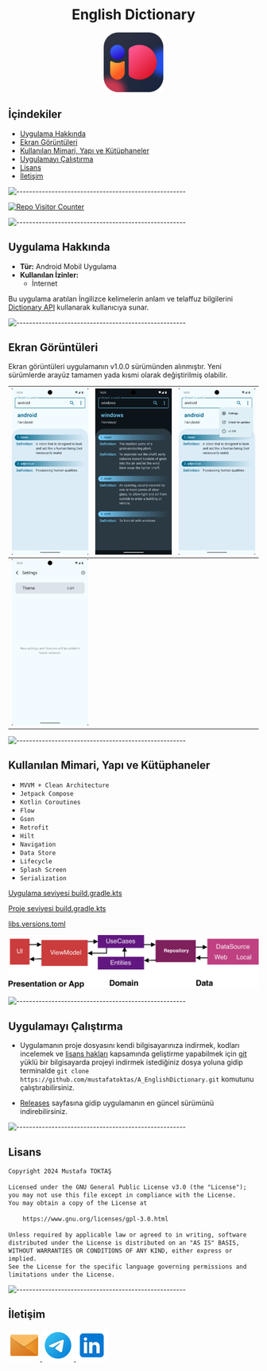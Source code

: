 <h1 align="center">English Dictionary</h1>

<div align=center>
  <img src="./Readme%20Resources/English Dictionary Logo.png" alt="Logo" width="120" heigh="120"/>
</div>

## **İçindekiler**

- [Uygulama Hakkında](#uygulama-hakkında)
- [Ekran Görüntüleri](#ekran-görüntüleri)
- [Kullanılan Mimari, Yapı ve Kütüphaneler](#kullanılan-mimari-yapı-ve-kütüphaneler)
- [Uygulamayı Çalıştırma](#uygulamayı-çalıştırma)
- [Lisans](#lisans)
- [İletişim](#i̇letişim)


![-----------------------------------------------------](./Readme%20Resources/Çizgi.png)

<a href="https://github.com/mustafatoktas/W.BE_RepoVisitorCounterAPI" target="_blank"> <img src="https://toktasoft.com/api/github2/repo-visitor-counter.php?repo=zfuqan924thbgcv&show_repo_name=1&show_date=1&show_brand=0" alt="Repo Visitor Counter"/> </a>


![-----------------------------------------------------](./Readme%20Resources/Çizgi.png)

## Uygulama Hakkında

- **Tür:** Android Mobil Uygulama
- **Kullanılan İzinler:** 
  - İnternet

Bu uygulama aratılan İngilizce kelimelerin anlam ve telaffuz bilgilerini
[Dictionary API](https://dictionaryapi.dev) kullanarak kullanıcıya sunar.


![-----------------------------------------------------](./Readme%20Resources/Çizgi.png)

## Ekran Görüntüleri

Ekran görüntüleri uygulamanın v1.0.0 sürümünden alınmıştır. Yeni sürümlerde arayüz tamamen yada kısmi olarak değiştirilmiş olabilir.

| ![Ekran Görüntüsü 1](./Readme%20Resources/Ekran%20Görüntüleri/Ekran%20Görüntüsü%201.png) | ![Ekran Görüntüsü 2](./Readme%20Resources/Ekran%20Görüntüleri/Ekran%20Görüntüsü%202.png) | ![Ekran Görüntüsü 3](./Readme%20Resources/Ekran%20Görüntüleri/Ekran%20Görüntüsü%203.png) |
| ---------------------------------------------------------------------------------------- | ---------------------------------------------------------------------------------------- | ---------------------------------------------------------------------------------------- |
| ![Ekran Görüntüsü 4](./Readme%20Resources/Ekran%20Görüntüleri/Ekran%20Görüntüsü%204.png) |                                                                                          |                                                                                          |


![-----------------------------------------------------](./Readme%20Resources/Çizgi.png)

## Kullanılan Mimari, Yapı ve Kütüphaneler

- `MVVM + Clean Architecture`
- `Jetpack Compose`
- `Kotlin Coroutines`
- `Flow`
- `Gson`
- `Retrofit`
- `Hilt`
- `Navigation`
- `Data Store`
- `Lifecycle`
- `Splash Screen`
- `Serialization`

[Uygulama seviyesi build.gradle.kts](./app/build.gradle.kts)

[Proje seviyesi build.gradle.kts](./build.gradle.kts)

[libs.versions.toml](./gradle/libs.versions.toml)

![MVVM Mimari Yapısı](./Readme%20Resources/Mimari/MVVM.png)


![-----------------------------------------------------](./Readme%20Resources/Çizgi.png)

## Uygulamayı Çalıştırma

- Uygulamanın proje dosyasını kendi bilgisayarınıza indirmek, kodları incelemek ve
  [lisans hakları](https://www.gnu.org/licenses/gpl-3.0.html) kapsamında geliştirme
  yapabilmek için [git](https://git-scm.com) yüklü bir bilgisayarda projeyi indirmek
  istediğiniz dosya yoluna gidip terminalde
  `git clone https://github.com/mustafatoktas/A_EnglishDictionary.git`
  komutunu çalıştırabilirsiniz.

- [Releases](https://github.com/mustafatoktas/A_EnglishDictionary/releases) sayfasına gidip
  uygulamanın en güncel sürümünü indirebilirsiniz.


![-----------------------------------------------------](./Readme%20Resources/Çizgi.png)

## Lisans
    Copyright 2024 Mustafa TOKTAŞ

    Licensed under the GNU General Public License v3.0 (the "License");
    you may not use this file except in compliance with the License.
    You may obtain a copy of the License at

        https://www.gnu.org/licenses/gpl-3.0.html

    Unless required by applicable law or agreed to in writing, software
    distributed under the License is distributed on an "AS IS" BASIS,
    WITHOUT WARRANTIES OR CONDITIONS OF ANY KIND, either express or implied.
    See the License for the specific language governing permissions and
    limitations under the License.


![-----------------------------------------------------](./Readme%20Resources/Çizgi.png)

## İletişim

<a href="mailto:info@mustafatoktas.com"              target="_blank"> <img src="./Readme Resources/İletişim/Mail.png"     alt="Mail"     width="64" heigh="64"/> </a>
<a href="https://t.me/mustafatoktas00"               target="_blank"> <img src="./Readme Resources/İletişim/Telegram.png" alt="Telegram" width="64" heigh="64"/> </a>
<a href="https://www.linkedin.com/in/mustafatoktas/" target="_blank"> <img src="./Readme Resources/İletişim/LinkedIn.png" alt="LinkedIn" width="64" heigh="64"/> </a>
